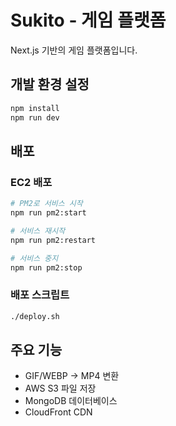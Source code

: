 # Sukito - 게임 플랫폼

Next.js 기반의 게임 플랫폼입니다.

## 개발 환경 설정

```bash
npm install
npm run dev
```

## 배포

### EC2 배포
```bash
# PM2로 서비스 시작
npm run pm2:start

# 서비스 재시작
npm run pm2:restart

# 서비스 중지
npm run pm2:stop
```

### 배포 스크립트
```bash
./deploy.sh
```

## 주요 기능

- GIF/WEBP → MP4 변환
- AWS S3 파일 저장
- MongoDB 데이터베이스
- CloudFront CDN
